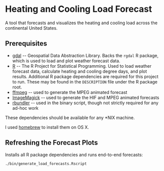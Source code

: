 # Heating and Cooling Load Forecast

A tool that forecasts and visualizes the heating and cooling load across the
continental United States.

## Prerequisites

* [gdal](http://www.gdal.org/) -- Geospatial Data Abstraction Library. Backs the `rgdal` R package, which is used to
load and plot weather forecast data.
* [R](http://www.r-project.org/) -- The R Project for Statistical Programming. Used to load weather forecast data,
calculate heating and cooling degree days, and plot results. Additional R package dependencies are required for this
project to run. These may be found in the `DESCRIPTION` file under the R package root.
* [ffmpeg](http://www.ffmpeg.org/) -- used to generate the MPEG animated forecast
* [ImageMagick](http://www.imagemagick.org/) -- used to generate the HIF and MPEG animated forecasts
* [rbundler](http://www.github.com/yoni/rbundler) -- used in the binary script, though not strictly required for any
ad-hoc work

These dependencies should be available for any *NIX machine.

I used [homebrew](http://brew.sh/) to install them on OS X.


## Refreshing the Forecast Plots

Installs all R package dependencies and runs end-to-end forecasts:

    ./bin/generate_load_forecasts.Rscript




